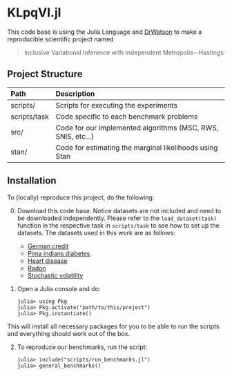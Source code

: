 
# KLpqVI.jl

This code base is using the Julia Language and [DrWatson](https://juliadynamics.github.io/DrWatson.jl/stable/)
to make a reproducible scientific project named
>  Inclusive Variational Inference with Independent Metropolis--Hastings

## Project Structure
| Path  | Description  |
|:--|:--|
| scripts/ | Scripts for executing the experiments  |
| scripts/task | Code specific to each benchmark problems  |
| src/ | Code for our implemented algorithms (MSC, RWS, SNIS, etc...) |
| stan/ | Code for estimating the marginal likelihoods using Stan |


## Installation
To (locally) reproduce this project, do the following:

0. Download this code base. Notice datasets are not included and need to be downloaded independently.
Please refer to the `load_dataset(task)` function in the respective task in `scripts/task` to see how to set up the datasets.
The datasets used in this work are as follows: 
   * [German credit](https://archive.ics.uci.edu/ml/datasets/statlog+(german+credit+data))
   * [Pima indians diabetes](https://www.kaggle.com/uciml/pima-indians-diabetes-database)
   * [Heart disease](https://archive.ics.uci.edu/ml/datasets/heart+disease)
   * [Radon](https://github.com/stan-dev/example-models/blob/master/ARM/Ch.19/radon.data.R)
   * [Stochastic volatility](https://github.com/TuringLang/TuringExamples/blob/master/benchmarks/sto_volatility/data.csv)

1. Open a Julia console and do:
   ```
   julia> using Pkg
   julia> Pkg.activate("path/to/this/project")
   julia> Pkg.instantiate()
   ```
This will install all necessary packages for you to be able to run the scripts and
everything should work out of the box.

2. To reproduce our benchmarks, run the script:
   ```
   julia> include("scripts/run_benchmarks.jl")
   julia> general_benchmarks()
   ```
